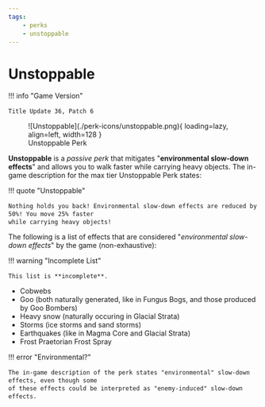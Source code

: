 ```yaml
---
tags:
    - perks
    - unstoppable
---
```


# Unstoppable

!!! info "Game Version"

    Title Update 36, Patch 6

<figure markdown>
  ![Unstoppable](./perk-icons/unstoppable.png){ loading=lazy, align=left, width=128 }
  <figcaption>Unstoppable Perk</figcaption>
</figure>

**Unstoppable** is a *passive perk* that mitigates "**environmental slow-down effects**" and allows
you to walk faster while carrying heavy objects. The in-game description for the max tier
Unstoppable Perk states:

!!! quote "Unstoppable"

    Nothing holds you back! Environmental slow-down effects are reduced by 50%! You move 25% faster
    while carrying heavy objects!

The following is a list of effects that are considered "*environmental slow-down effects*" by
the game (non-exhaustive):

!!! warning "Incomplete List"

    This list is **incomplete**.

- Cobwebs
- Goo (both naturally generated, like in Fungus Bogs, and those produced by Goo Bombers)
- Heavy snow (naturally occuring in Glacial Strata)
- Storms (ice storms and sand storms)
- Earthquakes (like in Magma Core and Glacial Strata)
- Frost Praetorian Frost Spray

!!! error "Environmental?"

    The in-game description of the perk states "environmental" slow-down effects, even though some
    of these effects could be interpreted as "enemy-induced" slow-down effects.
